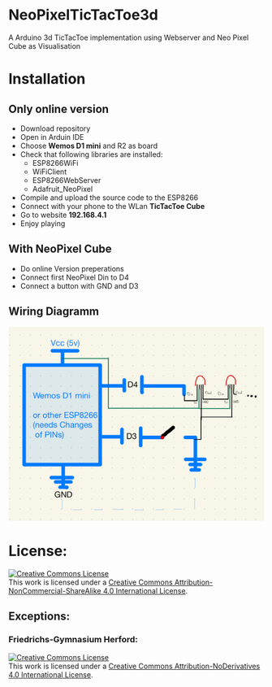 
# NeoPixelTicTacToe3d
A Arduino 3d TicTacToe implementation using Webserver and Neo Pixel Cube as Visualisation

# Installation
## Only online version

- Download repository
- Open in Arduin IDE
- Choose **Wemos D1 mini** and R2 as board
- Check that following libraries are installed:
	 -  ESP8266WiFi
	 -  WiFiClient
	 -  ESP8266WebServer
	 -  Adafruit_NeoPixel
 - Compile and upload the source code to the ESP8266
 - Connect with your phone to the WLan **TicTacToe Cube**
 - Go to website **192.168.4.1**
 - Enjoy playing

## With NeoPixel Cube
- Do online Version preperations
- Connect first NeoPixel Din to D4
- Connect a button with GND and D3


## Wiring Diagramm
![Wiring Diagramm](https://github.com/MagnusM1709/NeoPixelTicTacToe3d/blob/master/Stuff/Wiringdiagramm.jpg)

# License:

<a rel="license" href="http://creativecommons.org/licenses/by-nc-sa/4.0/"><img alt="Creative Commons License" style="border-width:0" src="https://i.creativecommons.org/l/by-nc-sa/4.0/88x31.png" /></a><br />This work is licensed under a <a rel="license" href="http://creativecommons.org/licenses/by-nc-sa/4.0/">Creative Commons Attribution-NonCommercial-ShareAlike 4.0 International License</a>.

## Exceptions:
### Friedrichs-Gymnasium Herford:
<a rel="license" href="http://creativecommons.org/licenses/by-nd/4.0/"><img alt="Creative Commons License" style="border-width:0" src="https://i.creativecommons.org/l/by-nd/4.0/88x31.png" /></a><br />This work is licensed under a <a rel="license" href="http://creativecommons.org/licenses/by-nd/4.0/">Creative Commons Attribution-NoDerivatives 4.0 International License</a>.
